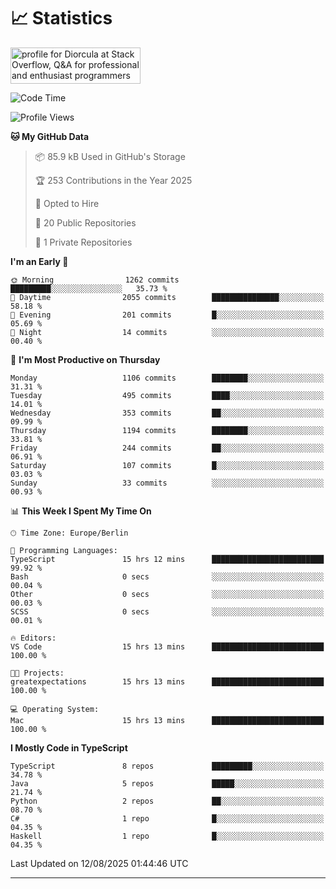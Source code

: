 # 📈 Statistics
 <a href="https://stackoverflow.com/users/10433530/diorcula"><img src="https://stackoverflow.com/users/flair/10433530.png" width="208" height="58" alt="profile for Diorcula at Stack Overflow, Q&amp;A for professional and enthusiast programmers" title="profile for Diorcula at Stack Overflow, Q&amp;A for professional and enthusiast programmers"></a>
 
<!--START_SECTION:waka-->
![Code Time](http://img.shields.io/badge/Code%20Time-540%20hrs%2048%20mins-blue)

![Profile Views](http://img.shields.io/badge/Profile%20Views-2-blue)

**🐱 My GitHub Data** 

> 📦 85.9 kB Used in GitHub's Storage 
 > 
> 🏆 253 Contributions in the Year 2025
 > 
> 💼 Opted to Hire
 > 
> 📜 20 Public Repositories 
 > 
> 🔑 1 Private Repositories 
 > 
**I'm an Early 🐤** 

```text
🌞 Morning                1262 commits        █████████░░░░░░░░░░░░░░░░   35.73 % 
🌆 Daytime                2055 commits        ███████████████░░░░░░░░░░   58.18 % 
🌃 Evening                201 commits         █░░░░░░░░░░░░░░░░░░░░░░░░   05.69 % 
🌙 Night                  14 commits          ░░░░░░░░░░░░░░░░░░░░░░░░░   00.40 % 
```
📅 **I'm Most Productive on Thursday** 

```text
Monday                   1106 commits        ████████░░░░░░░░░░░░░░░░░   31.31 % 
Tuesday                  495 commits         ████░░░░░░░░░░░░░░░░░░░░░   14.01 % 
Wednesday                353 commits         ██░░░░░░░░░░░░░░░░░░░░░░░   09.99 % 
Thursday                 1194 commits        ████████░░░░░░░░░░░░░░░░░   33.81 % 
Friday                   244 commits         ██░░░░░░░░░░░░░░░░░░░░░░░   06.91 % 
Saturday                 107 commits         █░░░░░░░░░░░░░░░░░░░░░░░░   03.03 % 
Sunday                   33 commits          ░░░░░░░░░░░░░░░░░░░░░░░░░   00.93 % 
```


📊 **This Week I Spent My Time On** 

```text
🕑︎ Time Zone: Europe/Berlin

💬 Programming Languages: 
TypeScript               15 hrs 12 mins      █████████████████████████   99.92 % 
Bash                     0 secs              ░░░░░░░░░░░░░░░░░░░░░░░░░   00.04 % 
Other                    0 secs              ░░░░░░░░░░░░░░░░░░░░░░░░░   00.03 % 
SCSS                     0 secs              ░░░░░░░░░░░░░░░░░░░░░░░░░   00.01 % 

🔥 Editors: 
VS Code                  15 hrs 13 mins      █████████████████████████   100.00 % 

🐱‍💻 Projects: 
greatexpectations        15 hrs 13 mins      █████████████████████████   100.00 % 

💻 Operating System: 
Mac                      15 hrs 13 mins      █████████████████████████   100.00 % 
```

**I Mostly Code in TypeScript** 

```text
TypeScript               8 repos             █████████░░░░░░░░░░░░░░░░   34.78 % 
Java                     5 repos             █████░░░░░░░░░░░░░░░░░░░░   21.74 % 
Python                   2 repos             ██░░░░░░░░░░░░░░░░░░░░░░░   08.70 % 
C#                       1 repo              █░░░░░░░░░░░░░░░░░░░░░░░░   04.35 % 
Haskell                  1 repo              █░░░░░░░░░░░░░░░░░░░░░░░░   04.35 % 
```




 Last Updated on 12/08/2025 01:44:46 UTC
<!--END_SECTION:waka-->
 
---

